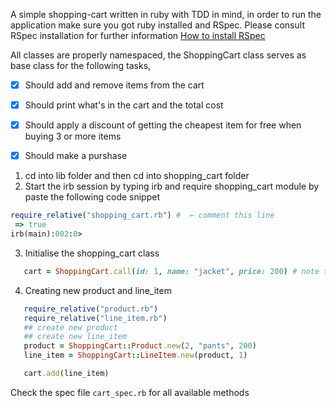 A simple shopping-cart written in ruby with TDD in mind, in order to run the application make sure you got ruby installed and RSpec. Please consult RSpec installation for further information [How to install RSpec](https://relishapp.com/rspec/docs/gettingstarted)

All classes are properly namespaced, the ShoppingCart class serves as base class for the following tasks,

- [X] Should add and remove items from the cart
- [X] Should print what's in the cart and the total cost
- [X] Should apply a discount of getting the cheapest item for free when buying 3 or more items
- [X] Should make a purshase


1. cd into lib folder and then cd into shopping_cart folder
2. Start the irb session by typing irb and require shopping_cart module by paste the following code snippet

```ruby
require_relative("shopping_cart.rb") #  ← comment this line
 => true
irb(main):002:0>
```

3. Initialise the shopping_cart class 

```ruby
   cart = ShoppingCart.call(id: 1, name: "jacket", price: 200) # note that these arguments are required!
```

4. Creating new product and line_item

```ruby
   require_relative("product.rb")
   require_relative("line_item.rb")
   ## create new product
   ## create new line_item
   product = ShoppingCart::Product.new(2, "pants", 200)
   line_item = ShoppingCart::LineItem.new(product, 1)

   cart.add(line_item)
```

Check the spec file `cart_spec.rb` for all available methods
